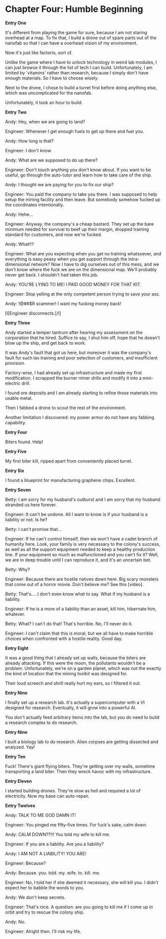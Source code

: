 # Chapter Four: Humble Beginning

**Entry One**

It's different from playing the game for sure, because I am not staring overhead at a map. To fix that, I build a drone out of spare parts out of the nanofab so that I can have a overhead vision of my environment.

Now it's just like factorio, sort of.

Unlike the game where I have to unlock technology in weird lab modules, I can just browse it through the list of tech I can build. Unfortunately, I am limited by 'vitamins' rather than research, because I simply don't have enough materials. So I have to choose wisely.

Next to the drone, I chose to build a turret first before doing anything else, which was uncomplicated for the nanofab.

Unfortunately, it took an hour to build.

**Entry Two**

Andy: Hey, when we are going to land?

Engineer: Whenever I get enough fuels to get up there and fuel you.

Andy: How long is that?

Engineer: I don't know.

Andy: What are we supposed to do up there?

Engineer: Don't touch anything you don't know about. If you want to be useful, go through the auto-tutor and learn how to take care of the ship.

Andy: I thought we are paying for you to fix our ship?

Engineer: You paid the company to take you there. I was supposed to help setup the mining facility and then leave. But somebody somehow fucked up the coordinates intentionally.

Andy: Hehe...

Engineer: Anyway, the company's a cheap bastard. They set up the bare minimum needed for survival to beef up their margin, dropped training standard for customers, and now we're fucked.

Andy: What!!?

Engineer: What are you expecting when you get no training whatsoever, and everything is easy peasy when you get support through the intra-dimensional network? Now I have to dig ourselves out of this mess, and we don't know where the fuck we are on the dimensional map. We'll probably never get back. I shouldn't had taken this job.

Andy: YOU'RE LYING TO ME! I PAID GOOD MONEY FOR THAT KIT.

Engineer: Stop yelling at the only competent person trying to save your ass.

Andy: !@##$R scammer! I want my fucking money back!

[I]Engineer disconnects.[/I]

**Entry Three**

Andy started a temper tantrum after hearing my assessment on the corporation that he hired. Suffice to say, I shut him off, hope that he doesn't blow up the ship, and get back to work.

It was Andy's fault that got us here, but moreover it was the company's fault for such lax training and poor selection of customers, and insufficient provision.

Factory-wise, I had already set up infrastructure and made my first modification. I scrapped the burner miner drills and modify it into a mini-electric drill.

I found ore deposits and I am already starting to refine those materials into usable metal.

Then I fabbed a drone to scout the rest of the environment.

Another limitation I discovered: my power armor do not have any fabbing capability.

**Entry Four**

Biters found. Help!

**Entry Five**

My first biter kill, ripped apart from conveniently placed turret.

**Entry Six**

I found a blueprint for manufacturing graphene chips. Excellent.

**Entry Seven**

Betty: I am sorry for my husband's outburst and I am sorry that my husband stranded us here forever.

Engineer: It can't be undone. All I want to know is if your husband is a liability or not. Is he?

Betty: I can't promise that...

Engineer: If he can't control himself, then we won't have a cadet branch of humanity here. Look, your family is very necessary to the colony's success, as well as all the support equipment needed to keep a healthy production line. If your equipment so much as malfunctioned and you can't fix it? Well, we are in deep trouble until I can reproduce it, and it's an uncertain bet.

Betty: Why?

Engineer: Because there are hostile natives down here. Big scary monsters that come out of a horror movie. Don't believe me? See this [video].

Betty: That's.....I don't even know what to say. What if my husband is a liability.

Engineer: If he is a more of a liability than an asset, kill him, hibernate him, whatever.

Betty: What? I can't do that! That's horrible. No, I'll never do it.

Engineer: I can't claim that this is moral, but we all have to make horrible choices when confronted with a hostile reality. Good day.

**Entry Eight**

It was a good thing that I already set up walls, because the biters are already attacking. If this were the moon, the pollutants wouldn't be a problem. Unfortunately, we're on a garden planet, which was not the exactly the kind of location that the mining toolkit was designed for.

Their loud screech and shrill really hurt my ears, so I filtered it out.

**Entry Nine**

I finally set up a research lab. It's actually a supercomputer with a VI designed for research. Eventually, it will grow into a powerful AI.

You don't actually feed arbitrary items into the lab, but you do need to build a research complex to do research.

**Entry Nine**

I built a biology lab to do research. Alien corpses are getting dissected and analyzed. Yay!

**Entry Ten**

Fuck! There's giant flying biters. They're getting over my walls, sometime transporting a land biter. Then they wreck havoc with my infrastructure.

**Entry Eleven**

I started building drones. They're slow as hell and required a lot of electricity. Now my base can auto-repair.

**Entry Twelves**

Andy: TALK TO ME GOD DAMN IT!

Engineer: You pinged me fifty-five times. For fuck's sake, calm down.

Andy: CALM DOWN??!!! You told my wife to kill me.

Engineer: If you are a liability. Are you a liability?

Andy: I AM NOT A LIABILITY! YOU ARE!

Engineer: Because?

Andy: Because. you. told. my. wife. to. kill. me.

Engineer: No, I told her if she deemed it necessary, she will kill you. I didn't expect her to babble the words to you.

Andy: We don't keep secrets.

Engineer: That's nice. A question: are you going to kill me if I come up in orbit and try to rescue the colony ship.

Andy: No.

Engineer: Alright then. I'll risk my life.
